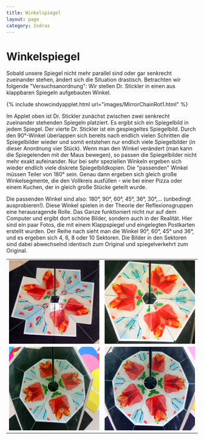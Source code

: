 ```yaml
---
title: Winkelspiegel
layout: page
category: Indras
---
```


# Winkelspiegel

Sobald unsere Spiegel nicht mehr parallel sind oder gar senkrecht zueinander stehen, ändert sich die Situation drastisch. Betrachten wir folgende "Versuchsanordnung": Wir stellen Dr. Stickler in einen aus klappbaren Spiegeln aufgebauten Winkel.

{% include showcindyapplet.html url="images/MirrorChainRot1.html" %}


Im Applet oben ist Dr. Stickler zunächst zwischen zwei senkrecht zueinander stehenden Spiegeln platziert. Es ergibt sich ein Spiegelbild in jedem Spiegel. Der vierte Dr. Stickler ist ein gespiegeltes Spiegelbild. Durch den 90°-Winkel überlappen sich bereits nach endlich vielen Schritten die Spiegelbilder wieder und somit entstehen nur endlich viele Spiegelbilder (in dieser Anordnung vier Stück).
Wenn man den Winkel verändert (man kann die Spiegelenden mit der Maus bewegen), so passen die Spiegelbilder nicht mehr exakt aufeinander. Nur bei sehr speziellen Winkeln ergeben sich wieder endlich viele diskrete Spiegelbildkopien. Die "passenden" Winkel müssen Teiler von 180° sein. Genau dann ergeben sich gleich große Winkelsegmente, die den Vollkreis ausfüllen - wie bei einer Pizza oder einem Kuchen, der in gleich große Stücke geteilt wurde.

Die passenden Winkel sind also: 180°, 90°, 60°, 45°, 36°, 30°,... (unbedingt ausprobieren!). Diese Winkel spielen in der Theorie der Reflexionsgruppen eine herausragende Rolle.
Das Ganze funktioniert nicht nur auf dem Computer und ergibt dort schöne Bilder, sondern auch in der Realität. Hier sind ein paar Fotos, die mit einem Klappspiegel und eingelegten Postkarten erstellt wurden. Der Reihe nach sieht man die Winkel 90°, 60°, 45° und 36°, und es ergeben sich 4, 6, 8 oder 10 Sektoren. Die Bilder in den Sektoren sind dabei abwechselnd identisch zum Original und spiegelverkehrt zum Original.

<table>
<tr><td>
<img src="images/W90.png" alt="W90.png" width='296' height='220' />
</td><td>
<img src="images/W60.png" alt="W60.png" width='296' height='220' />
</td></tr>
<tr><td>
<img src="images/W45.png" alt="W45.png" width='296' height='220' />
</td><td>
<img src="images/W36.png" alt="W36.png" width='296' height='220' />
</td></tr>
</table>
